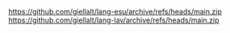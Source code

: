 https://github.com/giellalt/lang-esu/archive/refs/heads/main.zip
https://github.com/giellalt/lang-lav/archive/refs/heads/main.zip
